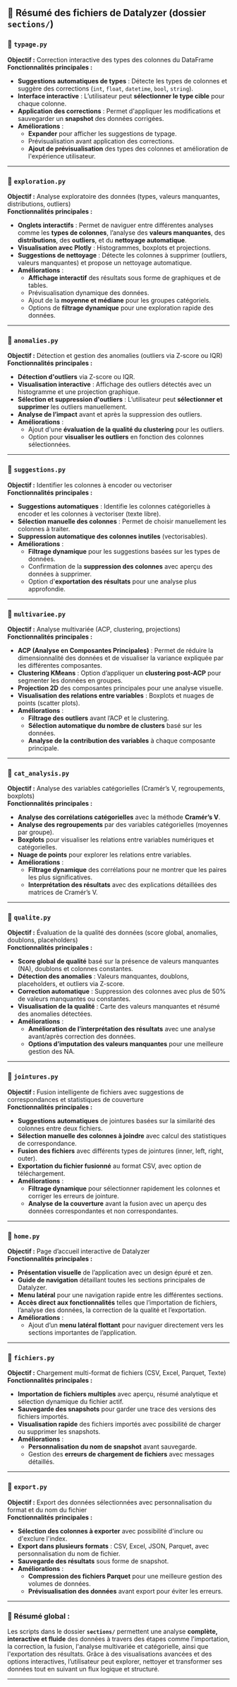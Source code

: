 ## 🧰 Résumé des fichiers de Datalyzer (dossier `sections/`)

### 📁 `typage.py`
**Objectif :** Correction interactive des types des colonnes du DataFrame  
**Fonctionnalités principales :**
- **Suggestions automatiques de types** : Détecte les types de colonnes et suggère des corrections (`int`, `float`, `datetime`, `bool`, `string`).
- **Interface interactive** : L’utilisateur peut **sélectionner le type cible** pour chaque colonne.
- **Application des corrections** : Permet d'appliquer les modifications et sauvegarder un **snapshot** des données corrigées.
- **Améliorations** :  
  - **Expander** pour afficher les suggestions de typage.
  - Prévisualisation avant application des corrections.
  - **Ajout de prévisualisation** des types des colonnes et amélioration de l'expérience utilisateur.

---

### 📁 `exploration.py`
**Objectif :** Analyse exploratoire des données (types, valeurs manquantes, distributions, outliers)  
**Fonctionnalités principales :**
- **Onglets interactifs** : Permet de naviguer entre différentes analyses comme les **types de colonnes**, l’analyse des **valeurs manquantes**, des **distributions**, des **outliers**, et du **nettoyage automatique**.
- **Visualisation avec Plotly** : Histogrammes, boxplots et projections.
- **Suggestions de nettoyage** : Détecte les colonnes à supprimer (outliers, valeurs manquantes) et propose un nettoyage automatique.
- **Améliorations** :  
  - **Affichage interactif** des résultats sous forme de graphiques et de tables.
  - Prévisualisation dynamique des données.
  - Ajout de la **moyenne et médiane** pour les groupes catégoriels.
  - Options de **filtrage dynamique** pour une exploration rapide des données.

---

### 📁 `anomalies.py`
**Objectif :** Détection et gestion des anomalies (outliers via Z-score ou IQR)  
**Fonctionnalités principales :**
- **Détection d'outliers** via Z-score ou IQR.
- **Visualisation interactive** : Affichage des outliers détectés avec un histogramme et une projection graphique.
- **Sélection et suppression d'outliers** : L’utilisateur peut **sélectionner et supprimer** les outliers manuellement.
- **Analyse de l’impact** avant et après la suppression des outliers.
- **Améliorations** :  
  - Ajout d'une **évaluation de la qualité du clustering** pour les outliers.
  - Option pour **visualiser les outliers** en fonction des colonnes sélectionnées.

---

### 📁 `suggestions.py`
**Objectif :** Identifier les colonnes à encoder ou vectoriser  
**Fonctionnalités principales :**
- **Suggestions automatiques** : Identifie les colonnes catégorielles à encoder et les colonnes à vectoriser (texte libre).
- **Sélection manuelle des colonnes** : Permet de choisir manuellement les colonnes à traiter.
- **Suppression automatique des colonnes inutiles** (vectorisables).
- **Améliorations** :  
  - **Filtrage dynamique** pour les suggestions basées sur les types de données.
  - Confirmation de la **suppression des colonnes** avec aperçu des données à supprimer.
  - Option d'**exportation des résultats** pour une analyse plus approfondie.

---

### 📁 `multivariee.py`
**Objectif :** Analyse multivariée (ACP, clustering, projections)  
**Fonctionnalités principales :**
- **ACP (Analyse en Composantes Principales)** : Permet de réduire la dimensionnalité des données et de visualiser la variance expliquée par les différentes composantes.
- **Clustering KMeans** : Option d’appliquer un **clustering post-ACP** pour segmenter les données en groupes.
- **Projection 2D** des composantes principales pour une analyse visuelle.
- **Visualisation des relations entre variables** : Boxplots et nuages de points (scatter plots).
- **Améliorations** :  
  - **Filtrage des outliers** avant l’ACP et le clustering.
  - **Sélection automatique du nombre de clusters** basé sur les données.
  - **Analyse de la contribution des variables** à chaque composante principale.

---

### 📁 `cat_analysis.py`
**Objectif :** Analyse des variables catégorielles (Cramér’s V, regroupements, boxplots)  
**Fonctionnalités principales :**
- **Analyse des corrélations catégorielles** avec la méthode **Cramér’s V**.
- **Analyse des regroupements** par des variables catégorielles (moyennes par groupe).
- **Boxplots** pour visualiser les relations entre variables numériques et catégorielles.
- **Nuage de points** pour explorer les relations entre variables.
- **Améliorations** :  
  - **Filtrage dynamique** des corrélations pour ne montrer que les paires les plus significatives.
  - **Interprétation des résultats** avec des explications détaillées des matrices de Cramér’s V.

---

### 📁 `qualite.py`
**Objectif :** Évaluation de la qualité des données (score global, anomalies, doublons, placeholders)  
**Fonctionnalités principales :**
- **Score global de qualité** basé sur la présence de valeurs manquantes (NA), doublons et colonnes constantes.
- **Détection des anomalies** : Valeurs manquantes, doublons, placeholders, et outliers via Z-score.
- **Correction automatique** : Suppression des colonnes avec plus de 50% de valeurs manquantes ou constantes.
- **Visualisation de la qualité** : Carte des valeurs manquantes et résumé des anomalies détectées.
- **Améliorations** :  
  - **Amélioration de l’interprétation des résultats** avec une analyse avant/après correction des données.
  - **Options d’imputation des valeurs manquantes** pour une meilleure gestion des NA.

---

### 📁 `jointures.py`
**Objectif :** Fusion intelligente de fichiers avec suggestions de correspondances et statistiques de couverture  
**Fonctionnalités principales :**
- **Suggestions automatiques** de jointures basées sur la similarité des colonnes entre deux fichiers.
- **Sélection manuelle des colonnes à joindre** avec calcul des statistiques de correspondance.
- **Fusion des fichiers** avec différents types de jointures (inner, left, right, outer).
- **Exportation du fichier fusionné** au format CSV, avec option de téléchargement.
- **Améliorations** :  
  - **Filtrage dynamique** pour sélectionner rapidement les colonnes et corriger les erreurs de jointure.
  - **Analyse de la couverture** avant la fusion avec un aperçu des données correspondantes et non correspondantes.

---

### 📁 `home.py`
**Objectif :** Page d’accueil interactive de Datalyzer  
**Fonctionnalités principales :**
- **Présentation visuelle** de l’application avec un design épuré et zen.
- **Guide de navigation** détaillant toutes les sections principales de Datalyzer.
- **Menu latéral** pour une navigation rapide entre les différentes sections.
- **Accès direct aux fonctionnalités** telles que l’importation de fichiers, l’analyse des données, la correction de la qualité et l’exportation.
- **Améliorations** :  
  - Ajout d’un **menu latéral flottant** pour naviguer directement vers les sections importantes de l’application.

---

### 📁 `fichiers.py`
**Objectif :** Chargement multi-format de fichiers (CSV, Excel, Parquet, Texte)  
**Fonctionnalités principales :**
- **Importation de fichiers multiples** avec aperçu, résumé analytique et sélection dynamique du fichier actif.
- **Sauvegarde des snapshots** pour garder une trace des versions des fichiers importés.
- **Visualisation rapide** des fichiers importés avec possibilité de charger ou supprimer les snapshots.
- **Améliorations** :  
  - **Personnalisation du nom de snapshot** avant sauvegarde.
  - Gestion des **erreurs de chargement de fichiers** avec messages détaillés.

---

### 📁 `export.py`
**Objectif :** Export des données sélectionnées avec personnalisation du format et du nom du fichier  
**Fonctionnalités principales :**
- **Sélection des colonnes à exporter** avec possibilité d'inclure ou d'exclure l'index.
- **Export dans plusieurs formats** : CSV, Excel, JSON, Parquet, avec personnalisation du nom de fichier.
- **Sauvegarde des résultats** sous forme de snapshot.
- **Améliorations** :  
  - **Compression des fichiers Parquet** pour une meilleure gestion des volumes de données.
  - **Prévisualisation des données** avant export pour éviter les erreurs.

---

### 📝 Résumé global :
Les scripts dans le dossier **`sections/`** permettent une analyse **complète, interactive et fluide** des données à travers des étapes comme l'importation, la correction, la fusion, l'analyse multivariée et catégorielle, ainsi que l'exportation des résultats. Grâce à des visualisations avancées et des options interactives, l’utilisateur peut explorer, nettoyer et transformer ses données tout en suivant un flux logique et structuré.

---
 